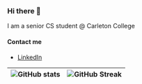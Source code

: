### Hi there 👋

I am a senior CS student @ Carleton College

#### Contact me

- [LinkedIn](https://www.linkedin.com/in/luisa-escosteguy/)

![GitHub stats](https://github-readme-stats.vercel.app/api?username=luisae&count_private=true&theme=light)      |  ![GitHub Streak](https://github-readme-streak-stats.herokuapp.com/?user=luisae&theme=light)
:-------------------------:|:-------------------------:

